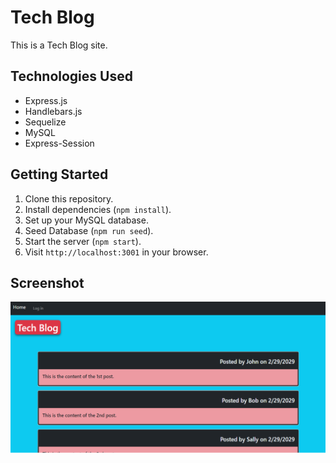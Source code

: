 # Tech Blog

This is a Tech Blog site.

## Technologies Used

- Express.js
- Handlebars.js
- Sequelize
- MySQL
- Express-Session

## Getting Started

1. Clone this repository.
2. Install dependencies (`npm install`).
3. Set up your MySQL database.
4. Seed Database (`npm run seed`).
5. Start the server (`npm start`).
6. Visit `http://localhost:3001` in your browser.

## Screenshot

![1](./public/assets/p14.png)